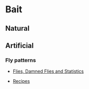 # Bait

## Natural

## Artificial

### Fly patterns

- [Flies, Damned Flies and Statistics](other/README.md)

- [Recipes](flypatterns.md)
